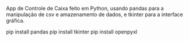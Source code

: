 App de Controle de Caixa feito em Python, usando pandas para a manipulação de csv e amazenamento de dados, e tkinter para a interface gráfica. 

pip install pandas
pip install tkinter
pip install openpyxl
